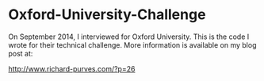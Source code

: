 # Oxford-University-Challenge

On September 2014, I interviewed for Oxford University. This is the code I wrote for their technical challenge. More information is available on my blog post at:

http://www.richard-purves.com/?p=26 
